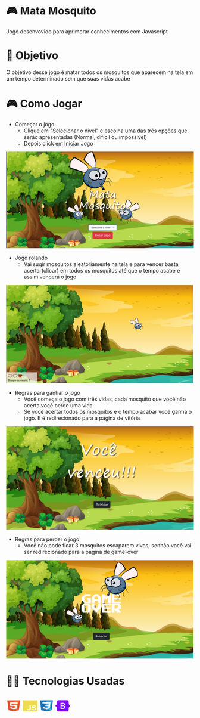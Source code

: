 # :video_game:  Mata Mosquito

Jogo desenvovido para aprimorar conhecimentos com Javascript 

# :dart: Objetivo 

O objetivo desse jogo é matar todos os mosquitos que aparecem na tela em um tempo determinado sem que suas vidas acabe 

# :video_game: Como Jogar

* Começar o jogo
    * Clique em "Selecionar o nível" e escolha uma das três opções que serão apresentadas (Normal, difícil ou impossível) 
    * Depois click em Iniciar Jogo
    
<img src="imagens/imagens_readme/img1.png "/>

* Jogo rolando
    * Vai sugir mosquitos aleatoriamente na tela e para vencer basta acertar(clicar) em todos os mosquitos até que o tempo acabe e assim vencerá o jogo
    
<img src="imagens/imagens_readme/img2.png "/>

* Regras para ganhar o jogo
    * Você começa o jogo com três vidas, cada mosquito que você não acerta vocẽ perde uma vida 
    * Se vocẽ acertar todos os mosquitos e o tempo acabar você ganha o jogo. E é redirecionado para a página de vitória  

<img src="imagens/imagens_readme/img4.png "/>

* Regras para perder o jogo
    * Você não pode ficar 3 mosquitos escaparem vivos, senhão você vai ser redirecionado para a página de game-over
  
<img src="imagens/imagens_readme/img3.png "/>

# :technologist: Tecnologias Usadas 
<div style="display: inline_block"><br>
  <img align="center" alt="HTML" height="30" width="40" src="https://raw.githubusercontent.com/devicons/devicon/master/icons/html5/html5-original.svg">
  <img align="center" alt="Js" height="30" width="40" src="https://raw.githubusercontent.com/devicons/devicon/master/icons/javascript/javascript-plain.svg"> 
  <img align="center" alt="CSS" height="30" width="40" src="https://raw.githubusercontent.com/devicons/devicon/master/icons/css3/css3-original.svg">
  <img align="center" alt="Bootstrap" height="30" width="40" src="https://raw.githubusercontent.com/devicons/devicon/master/icons/bootstrap/bootstrap-original.svg">

</div>
